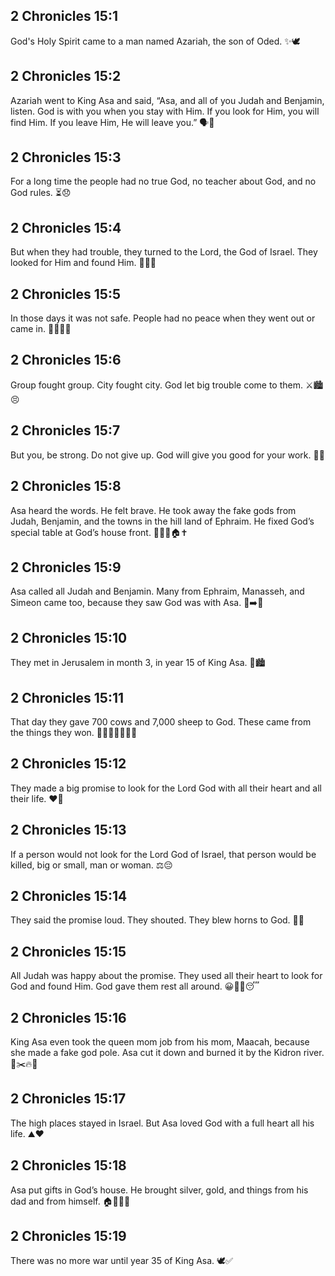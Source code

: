 ## 2 Chronicles 15:1
God's Holy Spirit came to a man named Azariah, the son of Oded. ✨🕊️
## 2 Chronicles 15:2
Azariah went to King Asa and said, “Asa, and all of you Judah and Benjamin, listen. God is with you when you stay with Him. If you look for Him, you will find Him. If you leave Him, He will leave you.” 🗣️🙏
## 2 Chronicles 15:3
For a long time the people had no true God, no teacher about God, and no God rules. ⏳😞
## 2 Chronicles 15:4
But when they had trouble, they turned to the Lord, the God of Israel. They looked for Him and found Him. 🔎🙏✨
## 2 Chronicles 15:5
In those days it was not safe. People had no peace when they went out or came in. 🚶‍♂️😟🚪
## 2 Chronicles 15:6
Group fought group. City fought city. God let big trouble come to them. ⚔️🏙️😣
## 2 Chronicles 15:7
But you, be strong. Do not give up. God will give you good for your work. 💪🙂
## 2 Chronicles 15:8
Asa heard the words. He felt brave. He took away the fake gods from Judah, Benjamin, and the towns in the hill land of Ephraim. He fixed God’s special table at God’s house front. 🗿❌🧹🏠✝️
## 2 Chronicles 15:9
Asa called all Judah and Benjamin. Many from Ephraim, Manasseh, and Simeon came too, because they saw God was with Asa. 👥➡️👑
## 2 Chronicles 15:10
They met in Jerusalem in month 3, in year 15 of King Asa. 📅🏙️
## 2 Chronicles 15:11
That day they gave 700 cows and 7,000 sheep to God. These came from the things they won. 🐄🐄🐄🐑🐑🐑🙏
## 2 Chronicles 15:12
They made a big promise to look for the Lord God with all their heart and all their life. ❤️📜
## 2 Chronicles 15:13
If a person would not look for the Lord God of Israel, that person would be killed, big or small, man or woman. ⚖️😔
## 2 Chronicles 15:14
They said the promise loud. They shouted. They blew horns to God. 📣🎺
## 2 Chronicles 15:15
All Judah was happy about the promise. They used all their heart to look for God and found Him. God gave them rest all around. 😀🙏✨😴
## 2 Chronicles 15:16
King Asa even took the queen mom job from his mom, Maacah, because she made a fake god pole. Asa cut it down and burned it by the Kidron river. 👑✂️🔥🌳
## 2 Chronicles 15:17
The high places stayed in Israel. But Asa loved God with a full heart all his life. ⛰️❤️
## 2 Chronicles 15:18
Asa put gifts in God’s house. He brought silver, gold, and things from his dad and from himself. 🏠🥈🥇🎁
## 2 Chronicles 15:19
There was no more war until year 35 of King Asa. 🕊️✅
